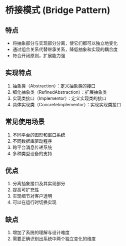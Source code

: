 # 桥接模式 (Bridge Pattern)

## 特点
- 将抽象部分与实现部分分离，使它们都可以独立地变化
- 通过组合关系代替继承关系，降低抽象和实现的耦合度
- 符合开闭原则，扩展能力强

## 实现特点
1. 抽象类（Abstraction）：定义抽象类的接口
2. 细化抽象类（RefinedAbstraction）：扩展抽象类
3. 实现类接口（Implementor）：定义实现类的接口
4. 具体实现类（ConcreteImplementor）：实现实现类接口

## 常见使用场景
1. 不同平台的图形和窗口系统
2. 不同数据库驱动程序
3. 跨平台消息传递系统
4. 多种类型设备的支持

## 优点
1. 分离抽象接口及其实现部分
2. 提高可扩充性
3. 实现细节对客户透明
4. 可以在运行时切换实现

## 缺点
1. 增加了系统的理解与设计难度
2. 需要正确识别出系统中两个独立变化的维度 